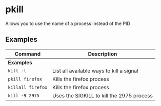 # pkill

Allows you to use the name of a process instead of the PID

## Examples

| **Command**   | **Description**   | 
| --------------|-------------------|
| **Examples** |
| `kill -l` | List all available ways to kill a signal |
| `pkill firefox` | Kills the firefox process |
| `killall firefox` | Kills the firefox process |
| `kill -9 2975` | Uses the SIGKILL to kill the 2975 process |
